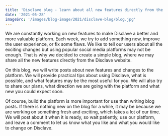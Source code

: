 ```yaml
---
title: 'Disclave blog - learn about all new features directly from the website'
date: '2021-05-28'
imageSrc: '/images/blog-image/2021/disclave-blog/blog.jpg'
---
```


We are constantly working on new features to make Disclave a better and more valuable platform. Each week, we try to add something new, improve the user experience, or fix some flaws. We like to tell our users about all the exciting changes but using popular social media platforms may not be enough. That is why we decided to create a simple blog, where we may share all the new features directly from the Disclave website.


On this blog, we will write posts about new features and changes to the platform. We will provide practical tips about using Disclave, what is possible, and what features may be the most useful for you. We will also try to share our plans, what direction we are going with the platform and what new you could expect soon.


Of course, build the platform is more important for use than writing blog posts. If there is nothing new on the blog for a while, it may be because we are working on something fresh and exciting, which takes a lot of our time. We will post about it when it is ready, so wait patiently, use our platform, and leave a comment to let us know what you like and what you would like to change on Disclave.

